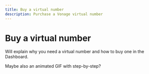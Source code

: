 ```yaml
---
title: Buy a virtual number
description: Purchase a Vonage virtual number
---
```


# Buy a virtual number

Will explain why you need a virtual number and how to buy one in the Dashboard.

Maybe also an animated GIF with step-by-step?